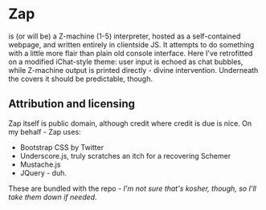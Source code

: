 # Zap 
is (or will be) a Z-machine (1-5) interpreter, hosted as a self-contained webpage, and written entirely in clientside JS. It attempts to do something with a little more flair than plain old console interface. Here I've retrofitted on a modified iChat-style theme: user input is echoed as chat bubbles, while Z-machine output is printed directly - divine intervention. Underneath the covers it should be predictable, though.

## Attribution and licensing
Zap itself is public domain, although credit where credit is due is nice. On my behalf - Zap uses:

* Bootstrap CSS by Twitter
* Underscore.js, truly scratches an itch for a recovering Schemer
* Mustache.js
* JQuery - duh.

These are bundled with the repo - *I'm not sure that's kosher, though, so I'll take them down if needed.*